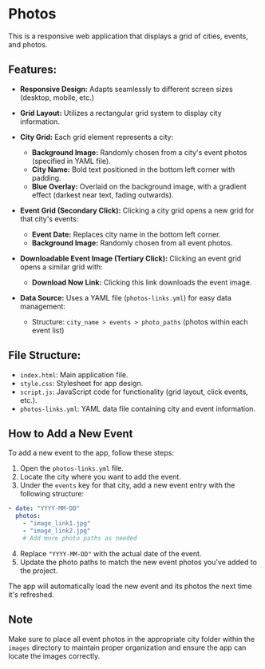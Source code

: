 # Photos

This is a responsive web application that displays a grid of cities, events, and photos.

## Features:

- **Responsive Design:** Adapts seamlessly to different screen sizes (desktop, mobile, etc.)

- **Grid Layout:** Utilizes a rectangular grid system to display city information.

- **City Grid:** Each grid element represents a city:
    - **Background Image:** Randomly chosen from a city's event photos (specified in YAML file).
    - **City Name:** Bold text positioned in the bottom left corner with padding.
    - **Blue Overlay:** Overlaid on the background image, with a gradient effect (darkest near text, fading outwards).

- **Event Grid (Secondary Click):** Clicking a city grid opens a new grid for that city's events:
    - **Event Date:** Replaces city name in the bottom left corner.
    - **Background Image:** Randomly chosen from all event photos.

- **Downloadable Event Image (Tertiary Click):** Clicking an event grid opens a similar grid with:
    - **Download Now Link:** Clicking this link downloads the event image.

- **Data Source:** Uses a YAML file (`photos-links.yml`) for easy data management:
    - Structure: `city_name > events > photo_paths` (photos within each event list)

## File Structure:

- `index.html`: Main application file.
- `style.css`: Stylesheet for app design.
- `script.js`: JavaScript code for functionality (grid layout, click events, etc.).
- `photos-links.yml`: YAML data file containing city and event information.

## How to Add a New Event

To add a new event to the app, follow these steps:

1. Open the `photos-links.yml` file.
2. Locate the city where you want to add the event.
3. Under the `events` key for that city, add a new event entry with the following structure:

```yaml
- date: "YYYY-MM-DD"
  photos:
    - "image_link1.jpg"
    - "image_link2.jpg"
    # Add more photo paths as needed
```

4. Replace `"YYYY-MM-DD"` with the actual date of the event.
5. Update the photo paths to match the new event photos you've added to the project.

The app will automatically load the new event and its photos the next time it's refreshed.

## Note

Make sure to place all event photos in the appropriate city folder within the `images` directory to maintain proper organization and ensure the app can locate the images correctly.
